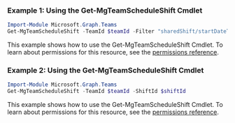 ### Example 1: Using the Get-MgTeamScheduleShift Cmdlet
```powershell
Import-Module Microsoft.Graph.Teams
Get-MgTeamScheduleShift -TeamId $teamId -Filter "sharedShift/startDateTime ge 2019-03-11T00:00:00.000Z and sharedShift/endDateTime le 2019-03-18T00:00:00.000Z and draftShift/startDateTime ge 2019-03-11T00:00:00.000Z and draftShift/endDateTime le 2019-03-18T00:00:00.000Z" 
```
This example shows how to use the Get-MgTeamScheduleShift Cmdlet.
To learn about permissions for this resource, see the [permissions reference](/graph/permissions-reference).
### Example 2: Using the Get-MgTeamScheduleShift Cmdlet
```powershell
Import-Module Microsoft.Graph.Teams
Get-MgTeamScheduleShift -TeamId $teamId -ShiftId $shiftId
```
This example shows how to use the Get-MgTeamScheduleShift Cmdlet.
To learn about permissions for this resource, see the [permissions reference](/graph/permissions-reference).
